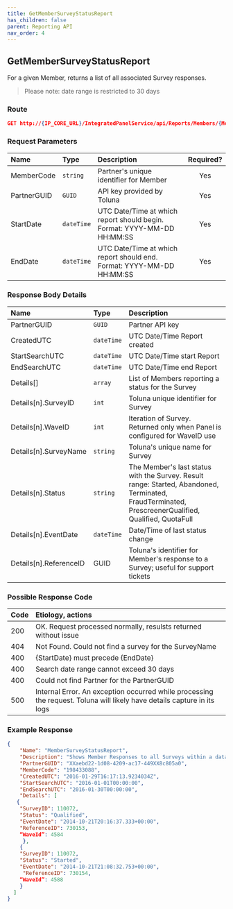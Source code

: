 ```yaml
---
title: GetMemberSurveyStatusReport
has_children: false
parent: Reporting API
nav_order: 4
---
```


## GetMemberSurveyStatusReport

For a given Member, returns a list of all associated Survey responses.
>Please note: date range is restricted to 30 days

### Route
```json
GET http://{IP_CORE_URL}/IntegratedPanelService/api/Reports/Members/{Membercode}/SurveyStatus/?SamplePartnerGuid={PartnerGUID}&StartDate={StartDate}&EndDate={EndDate}
```

### Request Parameters

| Name | Type | Description | Required? |
| :--- | :--- | :--- | :---: |
| MemberCode | ```string``` | Partner's unique identifier for Member | Yes |
| PartnerGUID | ```GUID``` | API key provided by Toluna | Yes |
| StartDate | ```dateTime``` | UTC Date/Time at which report should begin. Format: YYYY-MM-DD HH:MM:SS | Yes |
| EndDate | ```dateTime``` | UTC Date/Time at which report should end. Format: YYYY-MM-DD HH:MM:SS | Yes |

### Response Body Details 

| Name | Type | Description |
| :--- | :--- | :--- |
| PartnerGUID | ```GUID``` | Partner API key |
| CreatedUTC | ```dateTime``` | UTC Date/Time Report created |
| StartSearchUTC | ```dateTime``` | UTC Date/Time start Report |
| EndSearchUTC | ```dateTime``` | UTC Date/Time end Report |
| Details[] | ```array``` | List of Members reporting a status for the Survey |
| Details[n].SurveyID | ```int``` | Toluna unique identifier for Survey |
| Details[n].WaveID | ```int``` | Iteration of Survey. Returned only when Panel is configured for WaveID use |
| Details[n].SurveyName | ```string``` | Toluna's unique name for Survey | 
| Details[n].Status | ```string``` | The Member's last status with the Survey. Result range: Started, Abandoned, Terminated, FraudTerminated, PrescreenerQualified, Qualified, QuotaFull |
| Details[n].EventDate | ```dateTime``` | Date/Time of last status change |
| Details[n].ReferenceID | GUID | Toluna's identifier for Member's response to a Survey; useful for support tickets |

### Possible Response Code

| Code | Etiology, actions |
| :--- | :--- | 
| 200 | OK. Request processed normally, resulsts returned without issue |
| 404 | Not Found. Could not find a survey for the SurveyName |
| 400 | {StartDate} must precede {EndDate} |
| 400 | Search date range cannot exceed 30 days |
| 400 | Could not find Partner for the PartnerGUID |
| 500 | Internal Error. An exception occurred while processing the request. Toluna will likely have details capture in its logs |

### Example Response
```json
{
    "Name": "MemberSurveyStatusReport",
    "Description": "Shows Member Responses to all Surveys within a data range",
    "PartnerGUID": "XXaebd22-1d08-4209-ac17-449XX8c805a0",
    "MemberCode": "198433088",
    "CreatedUTC": "2016-01-29T16:17:13.9234034Z",
    "StartSearchUTC": "2016-01-01T00:00:00",
    "EndSearchUTC": "2016-01-30T00:00:00",
    "Details": [
   {
    "SurveyID": 110072,
    "Status": "Qualified",
    "EventDate": "2014-10-21T20:16:37.333+00:00",
    "ReferenceID": 730153,
    “WaveId”: 4584
     },
    {
    "SurveyID": 110072,
    "Status": "Started",
    "EventDate": "2014-10-21T21:08:32.753+00:00",
     "ReferenceID": 730154,
    “WaveId”: 4588
    }
  ]
}
```
